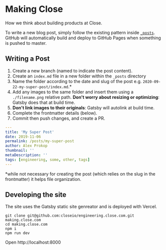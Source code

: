 # Making Close

How we think about building products at Close.

To write a new blog post, simply follow the existing pattern inside [`_posts`](https://github.com/closeio/engineering.close.com/blob/master/_posts).
GitHub will automatically build and deploy to GitHub Pages when something is pushed to master.

## Writing a Post

1. Create a new branch (named to indicate the post content).
1. Create an `index.md` file in a new folder within the `_posts` directory
1. Name the folder according to the date and slug of the post e.g. `2020-09-22-my-super-post/index.md`.\*
1. Add any images to the same folder and insert them using a `./filename.png` relative path. **Don't worry about resizing or optimizing**: Gatsby does that at build time.
1. **Don't link images to their originals**: Gatsby will autolink at build time.
1. Complete the frontmatter details (below).
1. Commit then push changes, and create a PR.

```yaml
---
title: 'My Super Post'
date: 2019-11-06
permalink: /posts/my-super-post
author: Alex Prokop
thumbnail: ''
metaDescription: ''
tags: [engineering, some, other, tags]
---

```

\*while not necessary for creating the post (which relies on the slug in the frontmatter) it helps file organization.

## Developing the site

The site uses the Gatsby static site genreator and is deployed with Vercel.

```
git clone git@github.com:closeio/engineering.close.com.git making.close.com
cd making.close.com
npm i
npm run dev
```

Open http://localhost:8000
